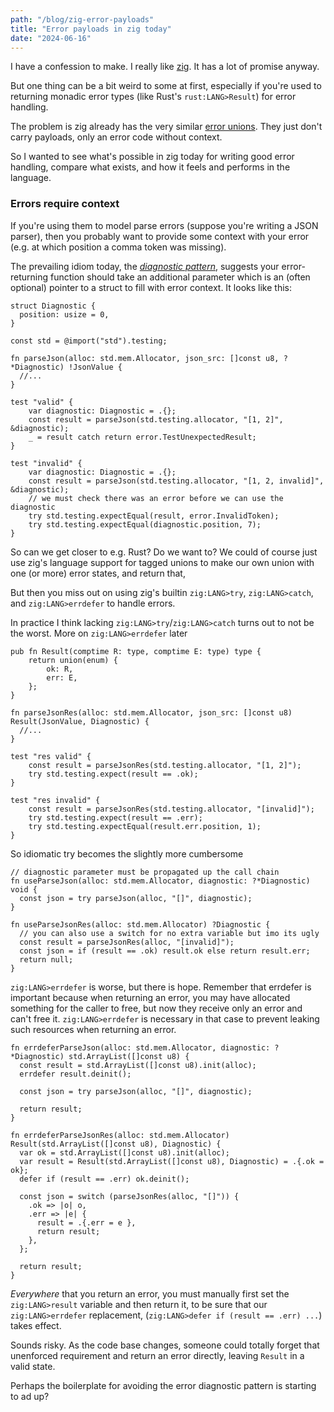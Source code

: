 ```yaml
---
path: "/blog/zig-error-payloads"
title: "Error payloads in zig today"
date: "2024-06-16"
---
```


I have a confession to make. I really like [zig](https://ziglang.com).
It has a lot of promise anyway. 

But one thing can be a bit weird to some at first,
especially if you're used to returning monadic error types
(like Rust's `rust:LANG>Result`) for error handling.

The problem is zig already has the very similar [error unions](https://ziglang.org/documentation/master/#Error-Union-Type).
They just don't carry payloads, only an error code without context.

So I wanted to see what's possible in zig today for writing good error handling,
compare what exists, and how it feels and performs in the language.

### Errors require context

If you're using them to model parse errors (suppose you're writing a JSON parser),
then you probably want to provide some context with your error (e.g. at which position a comma token was missing).

The prevailing idiom today, the [*diagnostic pattern*](/FIXME), suggests
your error-returning function should take an additional parameter which is an
(often optional) pointer to a struct to fill with error context. It looks like this:

```zig
struct Diagnostic {
  position: usize = 0,
}

const std = @import("std").testing;

fn parseJson(alloc: std.mem.Allocator, json_src: []const u8, ?*Diagnostic) !JsonValue {
  //...
}

test "valid" {
    var diagnostic: Diagnostic = .{};
    const result = parseJson(std.testing.allocator, "[1, 2]", &diagnostic);
    _ = result catch return error.TestUnexpectedResult;
}

test "invalid" {
    var diagnostic: Diagnostic = .{};
    const result = parseJson(std.testing.allocator, "[1, 2, invalid]", &diagnostic);
    // we must check there was an error before we can use the diagnostic
    try std.testing.expectEqual(result, error.InvalidToken);
    try std.testing.expectEqual(diagnostic.position, 7);
}
```

So can we get closer to e.g. Rust? Do we want to?
We could of course just use zig's language support for tagged unions to
make our own union with one (or more) error states, and return that,

But then you miss out on using zig's builtin `zig:LANG>try`,
`zig:LANG>catch`, and `zig:LANG>errdefer` to handle errors.

In practice I think lacking `zig:LANG>try`/`zig:LANG>catch` turns out to not be the worst. More on `zig:LANG>errdefer` later

```zig
pub fn Result(comptime R: type, comptime E: type) type {
    return union(enum) {
        ok: R,
        err: E,
    };
}

fn parseJsonRes(alloc: std.mem.Allocator, json_src: []const u8) Result(JsonValue, Diagnostic) {
  //...
}

test "res valid" {
    const result = parseJsonRes(std.testing.allocator, "[1, 2]");
    try std.testing.expect(result == .ok);
}

test "res invalid" {
    const result = parseJsonRes(std.testing.allocator, "[invalid]");
    try std.testing.expect(result == .err);
    try std.testing.expectEqual(result.err.position, 1);
}
```

So idiomatic try becomes the slightly more cumbersome

```zig
// diagnostic parameter must be propagated up the call chain
fn useParseJson(alloc: std.mem.Allocator, diagnostic: ?*Diagnostic) void {
  const json = try parseJson(alloc, "[]", diagnostic);
}

fn useParseJsonRes(alloc: std.mem.Allocator) ?Diagnostic {
  // you can also use a switch for no extra variable but imo its ugly
  const result = parseJsonRes(alloc, "[invalid]");
  const json = if (result == .ok) result.ok else return result.err;
  return null;
}
```

`zig:LANG>errdefer` is worse, but there is hope.
Remember that errdefer is important because when returning an error,
you may have allocated something for the caller to free, but now they
receive only an error and can't free it.
`zig:LANG>errdefer` is necessary in that case to prevent leaking such resources
when returning an error.

```zig
fn errdeferParseJson(alloc: std.mem.Allocator, diagnostic: ?*Diagnostic) std.ArrayList([]const u8) {
  const result = std.ArrayList([]const u8).init(alloc);
  errdefer result.deinit();

  const json = try parseJson(alloc, "[]", diagnostic);

  return result;
}

fn errdeferParseJsonRes(alloc: std.mem.Allocator) Result(std.ArrayList([]const u8), Diagnostic) {
  var ok = std.ArrayList([]const u8).init(alloc);
  var result = Result(std.ArrayList([]const u8), Diagnostic) = .{.ok = ok};
  defer if (result == .err) ok.deinit();

  const json = switch (parseJsonRes(alloc, "[]")) {
    .ok => |o| o,
    .err => |e| {
      result = .{.err = e },
      return result;
    },
  };

  return result;
}
```

*Everywhere* that you return an error, you must manually first set the
`zig:LANG>result` variable and then return it, to be sure that
our `zig:LANG>errdefer` replacement, (`zig:LANG>defer if (result == .err) ...`)
takes effect.

Sounds risky. As the code base changes, someone could totally forget that
unenforced requirement and return an error directly, leaving `Result`
in a valid state.

Perhaps the boilerplate for avoiding the error diagnostic pattern is starting to ad up?

